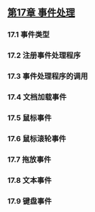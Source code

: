 ##  [第17章 事件处理](https://github.com/qianjilou/mybookshelf/tree/master/jsguide) 
###  17.1 事件类型  
###  17.2 注册事件处理程序  
###  17.3 事件处理程序的调用  
###  17.4 文档加载事件  
###  17.5 鼠标事件  
###  17.6 鼠标滚轮事件  
###  17.7 拖放事件  
###  17.8 文本事件  
###  17.9 键盘事件  